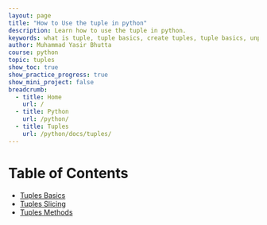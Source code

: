 ```yaml
---
layout: page
title: "How to Use the tuple in python"
description: Learn how to use the tuple in python.
keywords: what is tuple, tuple basics, create tuples, tuple basics, unpacking of tuples, packing of tuples
author: Muhammad Yasir Bhutta
course: python
topic: tuples
show_toc: true
show_practice_progress: true
show_mini_project: false
breadcrumb:
  - title: Home
    url: /
  - title: Python
    url: /python/
  - title: Tuples
    url: /python/docs/tuples/
---
```


# Table of Contents

- [Tuples Basics](tuples-basics.md)
- [Tuples Slicing](tuples-slicing.md)
- [Tuples Methods](tuples-methods.md)